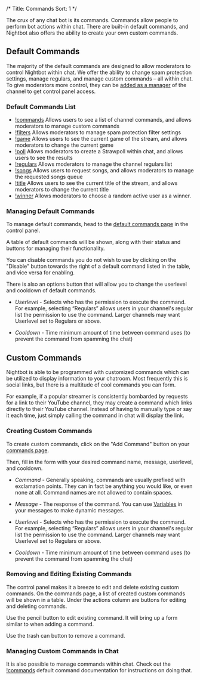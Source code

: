 /*
Title: Commands
Sort: 1
*/

The crux of any chat bot is its commands. Commands allow people to perform bot actions within chat. There are built-in default commands, and Nightbot also offers the ability to create your own custom commands.

## Default Commands

The majority of the default commands are designed to allow moderators to control Nightbot within chat. We offer the ability to change spam protection settings, manage regulars, and manage custom commands – all within chat. To give moderators more control, they can be [added as a manager](https://docs.nightbot.tv/control-panel/managers) of the channel to get control panel access.

### Default Commands List

* [!commands](https://docs.nightbot.tv/commands/commands)
  Allows users to see a list of channel commands, and allows moderators to manage custom commands
* [!filters](https://docs.nightbot.tv/commands/filters)
  Allows moderators to manage spam protection filter settings
* [!game](https://docs.nightbot.tv/commands/game)
  Allows users to see the current game of the stream, and allows moderators to change the current game
* [!poll](https://docs.nightbot.tv/commands/poll)
  Allows moderators to create a Strawpoll within chat, and allows users to see the results
* [!regulars](https://docs.nightbot.tv/commands/regulars)
  Allows moderators to manage the channel regulars list
* [!songs](https://docs.nightbot.tv/commands/songs)
  Allows users to request songs, and allows moderators to manage the requested songs queue
* [!title](https://docs.nightbot.tv/commands/title)
  Allows users to see the current title of the stream, and allows moderators to change the current title
* [!winner](https://docs.nightbot.tv/commands/winner)
  Allows moderators to choose a random active user as a winner.

### Managing Default Commands

To manage default commands, head to the [default commands page](https://beta.nightbot.tv/commands/default) in the control panel.

A table of default commands will be shown, along with their status and buttons for managing their functionality.

You can disable commands you do not wish to use by clicking on the "Disable" button towards the right of a default command listed in the table, and vice versa for enabling.

There is also an options button that will allow you to change the userlevel and cooldown of default commands.

- *Userlevel* - Selects who has the permission to execute the command. For example, selecting “Regulars” allows users in your channel's regular list the permission to use the command. Larger channels may want Userlevel set to Regulars or above.

- *Cooldown* - Time minimum amount of time between command uses (to prevent the command from spamming the chat)

## Custom Commands

Nightbot is able to be programmed with customized commands which can be utilized to display information to your chatroom. Most frequently this is social links, but there is a multitude of cool commands you can form.

For example, if a popular streamer is consistently bombarded by requests for a link to their YouTube channel, they may create a command which links directly to their YouTube channel. Instead of having to manually type or say it each time, just simply calling the command in chat will display the link.

### Creating Custom Commands

To create custom commands, click on the "Add Command" button on your [commands page](https://beta.nightbot.tv/commands/custom).

Then, fill in the form with your desired command name, message, userlevel, and cooldown.

- *Command* - Generally speaking, commands are usually prefixed with exclamation points. They can in fact be anything you would like, or even none at all. Command names are not allowed to contain spaces.

- *Message* - The response of the command. You can use [Variables](https://docs.nightbot.tv/commands/variables) in your messages to make dynamic messages.

- *Userlevel* - Selects who has the permission to execute the command. For example, selecting “Regulars” allows users in your channel's regular list the permission to use the command. Larger channels may want Userlevel set to Regulars or above.

- *Cooldown* - Time minimum amount of time between command uses (to prevent the command from spamming the chat)

### Removing and Editing Existing Commands

The control panel makes it a breeze to edit and delete existing custom commands. On the commands page, a list of created custom commands will be shown in a table. Under the actions column are buttons for editing and deleting commands.

Use the pencil button to edit existing command. It will bring up a form similar to when adding a command.

Use the trash can button to remove a command.

### Managing Custom Commands in Chat

It is also possible to manage commands within chat. Check out the [!commands](https://docs.nightbot.tv/commands/commands) default command documentation for instructions on doing that.
